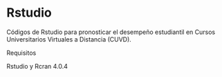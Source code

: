 # Rstudio
Códigos de Rstudio para pronosticar el desempeño estudiantil en Cursos Universitarios Virtuales a Distancia (CUVD).

Requisitos

Rstudio y Rcran 4.0.4


